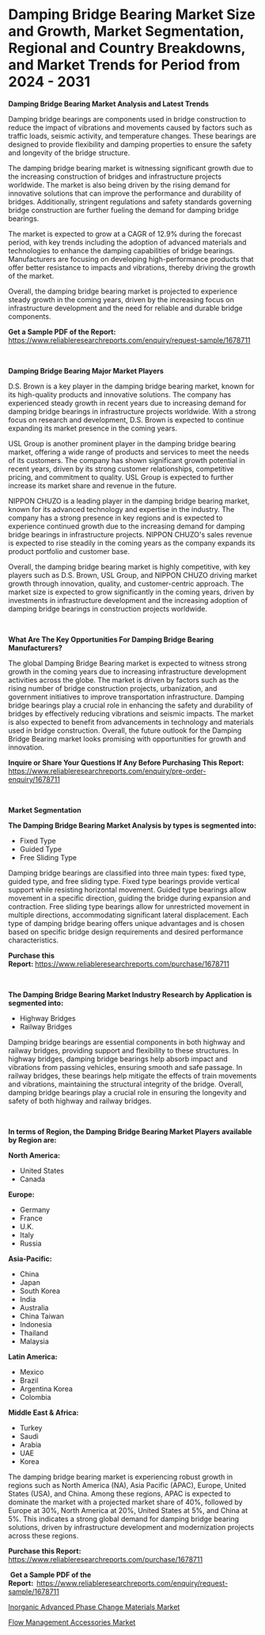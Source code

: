 <p><h1>Damping Bridge Bearing Market Size and Growth, Market Segmentation, Regional and Country Breakdowns, and Market Trends for Period from 2024 -  2031</h1></p><p><strong>Damping Bridge Bearing Market Analysis and Latest Trends</strong></p>
<p><p>Damping bridge bearings are components used in bridge construction to reduce the impact of vibrations and movements caused by factors such as traffic loads, seismic activity, and temperature changes. These bearings are designed to provide flexibility and damping properties to ensure the safety and longevity of the bridge structure.</p><p>The damping bridge bearing market is witnessing significant growth due to the increasing construction of bridges and infrastructure projects worldwide. The market is also being driven by the rising demand for innovative solutions that can improve the performance and durability of bridges. Additionally, stringent regulations and safety standards governing bridge construction are further fueling the demand for damping bridge bearings.</p><p>The market is expected to grow at a CAGR of 12.9% during the forecast period, with key trends including the adoption of advanced materials and technologies to enhance the damping capabilities of bridge bearings. Manufacturers are focusing on developing high-performance products that offer better resistance to impacts and vibrations, thereby driving the growth of the market.</p><p>Overall, the damping bridge bearing market is projected to experience steady growth in the coming years, driven by the increasing focus on infrastructure development and the need for reliable and durable bridge components.</p></p>
<p><strong>Get a Sample PDF of the Report:&nbsp;</strong> <a href="https://www.reliableresearchreports.com/enquiry/request-sample/1678711">https://www.reliableresearchreports.com/enquiry/request-sample/1678711</a></p>
<p>&nbsp;</p>
<p><strong>Damping Bridge Bearing Major Market Players</strong></p>
<p><p>D.S. Brown is a key player in the damping bridge bearing market, known for its high-quality products and innovative solutions. The company has experienced steady growth in recent years due to increasing demand for damping bridge bearings in infrastructure projects worldwide. With a strong focus on research and development, D.S. Brown is expected to continue expanding its market presence in the coming years.</p><p>USL Group is another prominent player in the damping bridge bearing market, offering a wide range of products and services to meet the needs of its customers. The company has shown significant growth potential in recent years, driven by its strong customer relationships, competitive pricing, and commitment to quality. USL Group is expected to further increase its market share and revenue in the future.</p><p>NIPPON CHUZO is a leading player in the damping bridge bearing market, known for its advanced technology and expertise in the industry. The company has a strong presence in key regions and is expected to experience continued growth due to the increasing demand for damping bridge bearings in infrastructure projects. NIPPON CHUZO's sales revenue is expected to rise steadily in the coming years as the company expands its product portfolio and customer base.</p><p>Overall, the damping bridge bearing market is highly competitive, with key players such as D.S. Brown, USL Group, and NIPPON CHUZO driving market growth through innovation, quality, and customer-centric approach. The market size is expected to grow significantly in the coming years, driven by investments in infrastructure development and the increasing adoption of damping bridge bearings in construction projects worldwide.</p></p>
<p>&nbsp;</p>
<p><strong>What Are The Key Opportunities For Damping Bridge Bearing Manufacturers?</strong></p>
<p><p>The global Damping Bridge Bearing market is expected to witness strong growth in the coming years due to increasing infrastructure development activities across the globe. The market is driven by factors such as the rising number of bridge construction projects, urbanization, and government initiatives to improve transportation infrastructure. Damping bridge bearings play a crucial role in enhancing the safety and durability of bridges by effectively reducing vibrations and seismic impacts. The market is also expected to benefit from advancements in technology and materials used in bridge construction. Overall, the future outlook for the Damping Bridge Bearing market looks promising with opportunities for growth and innovation.</p></p>
<p><strong>Inquire or Share Your Questions If Any Before Purchasing This Report:</strong> <a href="https://www.reliableresearchreports.com/enquiry/pre-order-enquiry/1678711">https://www.reliableresearchreports.com/enquiry/pre-order-enquiry/1678711</a></p>
<p>&nbsp;</p>
<p><strong>Market Segmentation</strong></p>
<p><strong>The Damping Bridge Bearing Market Analysis by types is segmented into:</strong></p>
<p><ul><li>Fixed Type</li><li>Guided Type</li><li>Free Sliding Type</li></ul></p>
<p><p>Damping bridge bearings are classified into three main types: fixed type, guided type, and free sliding type. Fixed type bearings provide vertical support while resisting horizontal movement. Guided type bearings allow movement in a specific direction, guiding the bridge during expansion and contraction. Free sliding type bearings allow for unrestricted movement in multiple directions, accommodating significant lateral displacement. Each type of damping bridge bearing offers unique advantages and is chosen based on specific bridge design requirements and desired performance characteristics.</p></p>
<p><strong>Purchase this Report:&nbsp;</strong><a href="https://www.reliableresearchreports.com/purchase/1678711">https://www.reliableresearchreports.com/purchase/1678711</a></p>
<p>&nbsp;</p>
<p><strong>The Damping Bridge Bearing Market Industry Research by Application is segmented into:</strong></p>
<p><ul><li>Highway Bridges</li><li>Railway Bridges</li></ul></p>
<p><p>Damping bridge bearings are essential components in both highway and railway bridges, providing support and flexibility to these structures. In highway bridges, damping bridge bearings help absorb impact and vibrations from passing vehicles, ensuring smooth and safe passage. In railway bridges, these bearings help mitigate the effects of train movements and vibrations, maintaining the structural integrity of the bridge. Overall, damping bridge bearings play a crucial role in ensuring the longevity and safety of both highway and railway bridges.</p></p>
<p>&nbsp;</p>
<p><strong>In terms of Region, the Damping Bridge Bearing Market Players available by Region are:</strong></p>
<p>
    <p> <strong> North America: </strong>
        <ul>
            <li>United States</li>
            <li>Canada</li>
        </ul>
        </p> 
    <p> <strong> Europe: </strong>
        <ul>
            <li>Germany</li>
            <li>France</li>
            <li>U.K.</li>
            <li>Italy</li>
            <li>Russia</li>
        </ul>
        </p> 
    <p> <strong> Asia-Pacific: </strong>
        <ul>
            <li>China</li>
            <li>Japan</li>
            <li>South Korea</li>
            <li>India</li>
            <li>Australia</li>
            <li>China Taiwan</li>
            <li>Indonesia</li>
            <li>Thailand</li>
            <li>Malaysia</li>
        </ul>
        </p> 
    <p> <strong> Latin America: </strong>
        <ul>
            <li>Mexico</li>
            <li>Brazil</li>
            <li>Argentina Korea</li>
            <li>Colombia</li>
        </ul>
        </p> 
    <p> <strong> Middle East & Africa: </strong>
        <ul>
            <li>Turkey</li>
            <li>Saudi</li>
            <li>Arabia</li>
            <li>UAE</li>
            <li>Korea</li>
        </ul>
    </p>
    </p>
<p><p>The damping bridge bearing market is experiencing robust growth in regions such as North America (NA), Asia Pacific (APAC), Europe, United States (USA), and China. Among these regions, APAC is expected to dominate the market with a projected market share of 40%, followed by Europe at 30%, North America at 20%, United States at 5%, and China at 5%. This indicates a strong global demand for damping bridge bearing solutions, driven by infrastructure development and modernization projects across these regions.</p></p>
<p><strong>Purchase this Report: </strong><a href="https://www.reliableresearchreports.com/purchase/1678711">https://www.reliableresearchreports.com/purchase/1678711</a></p>
<p>&nbsp;<strong>Get a Sample PDF of the Report:&nbsp;&nbsp;</strong><a href="https://www.reliableresearchreports.com/enquiry/request-sample/1678711">https://www.reliableresearchreports.com/enquiry/request-sample/1678711</a></p>
<p><strong></strong></p>
<p><p><a href="https://issuu.com/reportprime-2/docs/inorganic-advanced-phase-change-materials-market-s">Inorganic Advanced Phase Change Materials Market</a></p><p><a href="https://issuu.com/reportprime-2/docs/flow-management-accessories-market-size-2030.pptx">Flow Management Accessories Market</a></p></p>